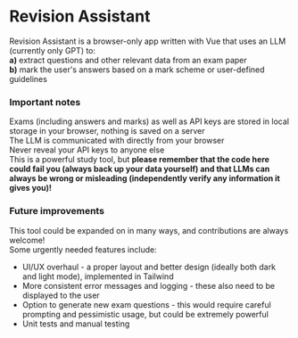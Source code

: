 # Revision Assistant

Revision Assistant is a browser-only app written with Vue that uses an LLM (currently only GPT) to:\
**a)** extract questions and other relevant data from an exam paper \
**b)** mark the user's answers based on a mark scheme or user-defined guidelines

### Important notes

Exams (including answers and marks) as well as API keys are stored in local storage in your browser, nothing is saved on a server \
The LLM is communicated with directly from your browser \
Never reveal your API keys to anyone else \
This is a powerful study tool, but **please remember that the code here could fail you (always back up your data yourself) and that LLMs can always be wrong or misleading (independently verify any information it gives you)!**

### Future improvements

This tool could be expanded on in many ways, and contributions are always welcome! \
Some urgently needed features include:

-   UI/UX overhaul - a proper layout and better design (ideally both dark and light mode), implemented in Tailwind
-   More consistent error messages and logging - these also need to be displayed to the user
-   Option to generate new exam questions - this would require careful prompting and pessimistic usage, but could be extremely powerful
-   Unit tests and manual testing
